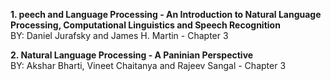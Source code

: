**1. peech and Language Processing - An Introduction to Natural Language Processing, Computational Linguistics and Speech Recognition**<br/>
BY: Daniel Jurafsky and James H. Martin - Chapter 3

**2. Natural Language Processing - A Paninian Perspective** <br/>
BY: Akshar Bharti, Vineet Chaitanya and Rajeev Sangal - Chapter 3